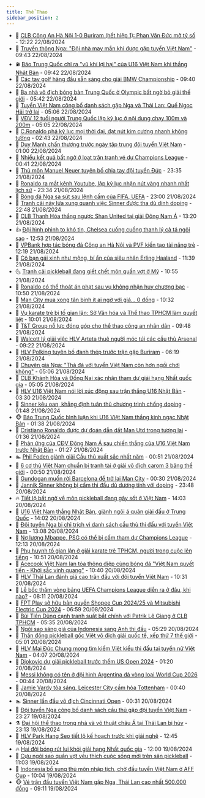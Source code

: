 ```yaml
---
title: Thể Thao
sidebar_position: 2
---
```


<!-- dantri-the-thao:START -->
- 🎡 [CLB Công An Hà Nội 1-0 Buriram &lpar;hết hiệp 1&rpar;: Phan Văn Đức mở tỷ số](https://dantri.com.vn/the-thao/clb-cong-an-ha-noi-1-0-buriram-het-hiep-1-phan-van-duc-mo-ty-so-20240822192157479.htm) - 12:22 22/08/2024
- 💯 [Truyền thông Nga: &quot;Đội nhà may mắn khi được gặp tuyển Việt Nam&quot;](https://dantri.com.vn/the-thao/truyen-thong-nga-doi-nha-may-man-khi-duoc-gap-tuyen-viet-nam-20240822164349317.htm) - 09:43 22/08/2024
- ⛽️ [Báo Trung Quốc chỉ ra &quot;vũ khí lợi hại&quot; của U16 Việt Nam khi thắng Nhật Bản](https://dantri.com.vn/the-thao/bao-trung-quoc-chi-ra-vu-khi-loi-hai-cua-u16-viet-nam-khi-thang-nhat-ban-20240822124348450.htm) - 09:42 22/08/2024
- 💃 [Các tay golf hàng đầu sẵn sàng cho giải BMW Championship](https://dantri.com.vn/the-thao/cac-tay-golf-hang-dau-san-sang-cho-giai-bmw-championship-20240822135302781.htm) - 09:40 22/08/2024
- 🌈 [Ba nhà vô địch bóng bàn Trung Quốc ở Olympic bất ngờ bỏ giải thế giới](https://dantri.com.vn/the-thao/ba-nha-vo-dich-bong-ban-trung-quoc-o-olympic-bat-ngo-bo-giai-the-gioi-20240822115037043.htm) - 05:42 22/08/2024
- 🦅 [Tuyển Việt Nam công bố danh sách gặp Nga và Thái Lan: Quế Ngọc Hải trở lại](https://dantri.com.vn/the-thao/tuyen-viet-nam-cong-bo-danh-sach-gap-nga-va-thai-lan-que-ngoc-hai-tro-lai-20240822120606553.htm) - 05:06 22/08/2024
- 🌝 [VĐV 12 tuổi người Trung Quốc lập kỷ lục ở nội dung chạy 100m và 200m](https://dantri.com.vn/the-thao/vdv-12-tuoi-nguoi-trung-quoc-lap-ky-luc-o-noi-dung-chay-100m-va-200m-20240822120409627.htm) - 05:05 22/08/2024
- 🚀 [C.Ronaldo phá kỷ lục mọi thời đại, đạt nút kim cương nhanh không tưởng](https://dantri.com.vn/the-thao/cronaldo-pha-ky-luc-moi-thoi-dai-dat-nut-kim-cuong-nhanh-khong-tuong-20240822094322019.htm) - 02:43 22/08/2024
- 🎉 [Duy Mạnh chấn thương trước ngày tập trung đội tuyển Việt Nam](https://dantri.com.vn/the-thao/duy-manh-chan-thuong-truoc-ngay-tap-trung-doi-tuyen-viet-nam-20240822085722683.htm) - 01:00 22/08/2024
- 📝 [Nhiều kết quả bất ngờ ở loạt trận tranh vé dự Champions League](https://dantri.com.vn/the-thao/nhieu-ket-qua-bat-ngo-o-loat-tran-tranh-ve-du-champions-league-20240822093422097.htm) - 00:41 22/08/2024
- 🦄 [Thủ môn Manuel Neuer tuyên bố chia tay đội tuyển Đức](https://dantri.com.vn/the-thao/thu-mon-manuel-neuer-tuyen-bo-chia-tay-doi-tuyen-duc-20240821222735093.htm) - 23:35 21/08/2024
- 🎉 [Ronaldo ra mắt kênh Youtube, lập kỷ lục nhận nút vàng nhanh nhất lịch sử](https://dantri.com.vn/the-thao/ronaldo-ra-mat-kenh-youtube-lap-ky-luc-nhan-nut-vang-nhanh-nhat-lich-su-20240821232530826.htm) - 23:34 21/08/2024
- 💼 [Bóng đá Nga sa sút sau lệnh cấm của FIFA, UEFA](https://dantri.com.vn/the-thao/bong-da-nga-sa-sut-sau-lenh-cam-cua-fifa-uefa-20240822004427006.htm) - 23:00 21/08/2024
- 🤡 [Tranh cãi nảy lửa xung quanh việc Sinner được tha dù dính doping](https://dantri.com.vn/the-thao/tranh-cai-nay-lua-xung-quanh-viec-sinner-duoc-tha-du-dinh-doping-20240821184854023.htm) - 22:48 21/08/2024
- 🦆 [CLB Thanh Hóa thắng ngược Shan United tại giải Đông Nam Á](https://dantri.com.vn/the-thao/clb-thanh-hoa-thang-nguoc-shan-united-tai-giai-dong-nam-a-20240821202501407.htm) - 13:20 21/08/2024
- 👍 [Đội hình phình to khó tin, Chelsea cuống cuồng thanh lý cả tá ngôi sao](https://dantri.com.vn/the-thao/doi-hinh-phinh-to-kho-tin-chelsea-cuong-cuong-thanh-ly-ca-ta-ngoi-sao-20240821195244736.htm) - 12:53 21/08/2024
- 💼 [VPBank hợp tác bóng đá Công an Hà Nội và PVF kiến tạo tài năng trẻ](https://dantri.com.vn/the-thao/vpbank-hop-tac-bong-da-cong-an-ha-noi-va-pvf-kien-tao-tai-nang-tre-20240821191741637.htm) - 12:19 21/08/2024
- 🦒 [Cô bạn gái xinh như mộng, bí ẩn của siêu nhân Erling Haaland](https://dantri.com.vn/the-thao/co-ban-gai-xinh-nhu-mong-bi-an-cua-sieu-nhan-erling-haaland-20240821183935376.htm) - 11:39 21/08/2024
- 🌜 [Tranh cãi pickleball đang giết chết môn quần vợt ở Mỹ](https://dantri.com.vn/the-thao/tranh-cai-pickleball-dang-giet-chet-mon-quan-vot-o-my-20240821174502427.htm) - 10:55 21/08/2024
- 🦆 [Ronaldo có thể thoát án phạt sau vụ không nhận huy chương bạc](https://dantri.com.vn/the-thao/ronaldo-co-the-thoat-an-phat-sau-vu-khong-nhan-huy-chuong-bac-20240821175900734.htm) - 10:50 21/08/2024
- 💪 [Man City mua xong tân binh ít ai ngờ với giá… 0 đồng](https://dantri.com.vn/the-thao/man-city-mua-xong-tan-binh-it-ai-ngo-voi-gia-0-dong-20240821173209204.htm) - 10:32 21/08/2024
- 🧠 [Vụ karate trẻ bị tố gian lận: Sở Văn hóa và Thể thao TPHCM làm quyết liệt](https://dantri.com.vn/the-thao/vu-karate-tre-bi-to-gian-lan-so-van-hoa-va-the-thao-tphcm-lam-quyet-liet-20240821164446028.htm) - 10:01 21/08/2024
- 🦄 [T&amp;T Group nỗ lực đóng góp cho thể thao công an nhân dân](https://dantri.com.vn/the-thao/tt-group-no-luc-dong-gop-cho-the-thao-cong-an-nhan-dan-20240821163408202.htm) - 09:48 21/08/2024
- 🥸 [Walcott lý giải việc HLV Arteta thuê người móc túi các cầu thủ Arsenal](https://dantri.com.vn/the-thao/walcott-ly-giai-viec-hlv-arteta-thue-nguoi-moc-tui-cac-cau-thu-arsenal-20240821152609554.htm) - 09:22 21/08/2024
- 🤠 [HLV Polking tuyên bố đanh thép trước trận gặp Buriram](https://dantri.com.vn/the-thao/hlv-polking-tuyen-bo-danh-thep-truoc-tran-gap-buriram-20240821131859423.htm) - 06:19 21/08/2024
- 👺 [Chuyên gia Nga: &quot;Thà đá với tuyển Việt Nam còn hơn ngồi chơi không&quot;](https://dantri.com.vn/the-thao/chuyen-gia-nga-tha-da-voi-tuyen-viet-nam-con-hon-ngoi-choi-khong-20240821120555249.htm) - 05:06 21/08/2024
- 📝 [CLB Khánh Hòa và Đồng Nai xác nhận tham dự giải hạng Nhất quốc gia](https://dantri.com.vn/the-thao/clb-khanh-hoa-va-dong-nai-xac-nhan-tham-du-giai-hang-nhat-quoc-gia-20240821122903987.htm) - 05:05 21/08/2024
- 🦆 [HLV U16 Việt Nam nói lời xúc động sau trận thắng U16 Nhật Bản](https://dantri.com.vn/the-thao/hlv-u16-viet-nam-noi-loi-xuc-dong-sau-tran-thang-u16-nhat-ban-20240821103612009.htm) - 03:30 21/08/2024
- 🥳 [Sinner kêu oan, khẳng định tuân thủ chương trình chống doping](https://dantri.com.vn/the-thao/sinner-keu-oan-khang-dinh-tuan-thu-chuong-trinh-chong-doping-20240821084834447.htm) - 01:48 21/08/2024
- 🐵 [Báo Trung Quốc bình luận khi U16 Việt Nam thắng kinh ngạc Nhật Bản](https://dantri.com.vn/the-thao/bao-trung-quoc-binh-luan-khi-u16-viet-nam-thang-kinh-ngac-nhat-ban-20240821083842685.htm) - 01:38 21/08/2024
- 🤩 [Cristiano Ronaldo được dự đoán dẫn dắt Man Utd trong tương lai](https://dantri.com.vn/the-thao/cristiano-ronaldo-duoc-du-doan-dan-dat-man-utd-trong-tuong-lai-20240821110924946.htm) - 01:36 21/08/2024
- 🤠 [Phản ứng của CĐV Đông Nam Á sau chiến thắng của U16 Việt Nam trước Nhật Bản](https://dantri.com.vn/the-thao/phan-ung-cua-cdv-dong-nam-a-sau-chien-thang-cua-u16-viet-nam-truoc-nhat-ban-20240821082005833.htm) - 01:27 21/08/2024
- 🏊 [Phil Foden giành giải Cầu thủ xuất sắc nhất năm](https://dantri.com.vn/the-thao/phil-foden-gianh-giai-cau-thu-xuat-sac-nhat-nam-20240821072806114.htm) - 00:51 21/08/2024
- 🗽 [6 cơ thủ Việt Nam chuẩn bị tranh tài ở giải vô địch carom 3 băng thế giới](https://dantri.com.vn/the-thao/6-co-thu-viet-nam-chuan-bi-tranh-tai-o-giai-vo-dich-carom-3-bang-the-gioi-20240821084713785.htm) - 00:50 21/08/2024
- 🚀 [Gundogan muốn rời Barcelona để trở lại Man City](https://dantri.com.vn/the-thao/gundogan-muon-roi-barcelona-de-tro-lai-man-city-20240821084952967.htm) - 00:30 21/08/2024
- 🎉 [Jannik Sinner không bị cấm thi đấu dù dương tính với doping](https://dantri.com.vn/the-thao/jannik-sinner-khong-bi-cam-thi-dau-du-duong-tinh-voi-doping-20240821064459506.htm) - 23:48 20/08/2024
- 🔥 [Tiết lộ bất ngờ về môn pickleball đang gây sốt ở Việt Nam](https://dantri.com.vn/the-thao/tiet-lo-bat-ngo-ve-mon-pickleball-dang-gay-sot-o-viet-nam-20240820194128624.htm) - 14:03 20/08/2024
- 🎉 [U16 Việt Nam thắng Nhật Bản, giành ngôi á quân giải đấu ở Trung Quốc](https://dantri.com.vn/the-thao/u16-viet-nam-thang-nhat-ban-gianh-ngoi-a-quan-giai-dau-o-trung-quoc-20240820210150962.htm) - 14:02 20/08/2024
- 🎡 [Đội tuyển Nga bị chỉ trích vì danh sách cầu thủ thi đấu với tuyển Việt Nam](https://dantri.com.vn/the-thao/doi-tuyen-nga-bi-chi-trich-vi-danh-sach-cau-thu-thi-dau-voi-tuyen-viet-nam-20240820200815851.htm) - 13:08 20/08/2024
- 🐻 [Nợ lương Mbappe, PSG có thể bị cấm tham dự Champions League](https://dantri.com.vn/the-thao/no-luong-mbappe-psg-co-the-bi-cam-tham-du-champions-league-20240820181624944.htm) - 12:13 20/08/2024
- 🌊 [Phụ huynh tố gian lận ở giải karate trẻ TPHCM, người trong cuộc lên tiếng](https://dantri.com.vn/the-thao/phu-huynh-to-gian-lan-o-giai-karate-tre-tphcm-nguoi-trong-cuoc-len-tieng-20240820174736951.htm) - 10:51 20/08/2024
- 💃 [Acecook Việt Nam lan tỏa thông điệp cùng bóng đá &quot;Việt Nam quyết tiến - Khởi sắc vinh quang&quot;](https://dantri.com.vn/the-thao/acecook-viet-nam-lan-toa-thong-diep-cung-bong-da-viet-nam-quyet-tien-khoi-sac-vinh-quang-20240820170422880.htm) - 10:40 20/08/2024
- 🤔 [HLV Thái Lan đánh giá cao trận đấu với đội tuyển Việt Nam](https://dantri.com.vn/the-thao/hlv-thai-lan-danh-gia-cao-tran-dau-voi-doi-tuyen-viet-nam-20240820153505075.htm) - 10:31 20/08/2024
- 🤭 [Lễ bốc thăm vòng bảng UEFA Champions League diễn ra ở đâu, khi nào?](https://dantri.com.vn/the-thao/le-boc-tham-vong-bang-uefa-champions-league-dien-ra-o-dau-khi-nao-20240820113928806.htm) - 08:11 20/08/2024
- 👹 [FPT Play sở hữu bản quyền Shopee Cup 2024/25 và Mitsubishi Electric Cup 2024](https://dantri.com.vn/the-thao/fpt-play-so-huu-ban-quyen-shopee-cup-202425-va-mitsubishi-electric-cup-2024-20240820135225680.htm) - 06:59 20/08/2024
- 🗽 [Bùi Tiến Dũng cạnh tranh suất bắt chính với Patrik Lê Giang ở CLB TPHCM](https://dantri.com.vn/the-thao/bui-tien-dung-canh-tranh-suat-bat-chinh-voi-patrik-le-giang-o-clb-tphcm-20240820121914807.htm) - 05:35 20/08/2024
- 🥳 [Ngôi sao sáng giá của Indonesia sang Anh thi đấu](https://dantri.com.vn/the-thao/ngoi-sao-sang-gia-cua-indonesia-sang-anh-thi-dau-20240820122934875.htm) - 05:29 20/08/2024
- 💃 [Thần đồng pickleball gốc Việt vô địch giải quốc tế, xếp thứ 7 thế giới](https://dantri.com.vn/the-thao/than-dong-pickleball-goc-viet-vo-dich-giai-quoc-te-xep-thu-7-the-gioi-20240820115048443.htm) - 05:01 20/08/2024
- 🧰 [HLV Mai Đức Chung mong tìm kiếm Việt kiều thi đấu tại tuyển nữ Việt Nam](https://dantri.com.vn/the-thao/hlv-mai-duc-chung-mong-tim-kiem-viet-kieu-thi-dau-tai-tuyen-nu-viet-nam-20240820104012128.htm) - 04:07 20/08/2024
- 💪 [Djokovic dự giải pickleball trước thềm US Open 2024](https://dantri.com.vn/the-thao/djokovic-du-giai-pickleball-truoc-them-us-open-2024-20240820081241428.htm) - 01:20 20/08/2024
- 🚀 [Messi không có tên ở đội hình Argentina đá vòng loại World Cup 2026](https://dantri.com.vn/the-thao/messi-khong-co-ten-o-doi-hinh-argentina-da-vong-loai-world-cup-2026-20240820073043261.htm) - 00:44 20/08/2024
- 🤠 [Jamie Vardy tỏa sáng, Leicester City cầm hòa Tottenham](https://dantri.com.vn/the-thao/jamie-vardy-toa-sang-leicester-city-cam-hoa-tottenham-20240820073517731.htm) - 00:40 20/08/2024
- 🏊 [Sinner lần đầu vô địch Cincinnati Open](https://dantri.com.vn/the-thao/sinner-lan-dau-vo-dich-cincinnati-open-20240820072719553.htm) - 00:31 20/08/2024
- 🦄 [Đội tuyển Nga công bố danh sách cầu thủ gặp đội tuyển Việt Nam](https://dantri.com.vn/the-thao/doi-tuyen-nga-cong-bo-danh-sach-cau-thu-gap-doi-tuyen-viet-nam-20240820062705771.htm) - 23:27 19/08/2024
- ⚗️ [Đại hội thể thao trong nhà và võ thuật châu Á tại Thái Lan bị hủy](https://dantri.com.vn/the-thao/dai-hoi-the-thao-trong-nha-va-vo-thuat-chau-a-tai-thai-lan-bi-huy-20240819225751545.htm) - 23:13 19/08/2024
- 🥷 [HLV Park Hang Seo tiết lộ kế hoạch trước khi giải nghệ](https://dantri.com.vn/the-thao/hlv-park-hang-seo-tiet-lo-ke-hoach-truoc-khi-giai-nghe-20240819190520562.htm) - 12:45 19/08/2024
- 🔥 [Hai đội bóng rút lui khỏi giải hạng Nhất quốc gia](https://dantri.com.vn/the-thao/hai-doi-bong-rut-lui-khoi-giai-hang-nhat-quoc-gia-20240819220331917.htm) - 12:00 19/08/2024
- 🦅 [Cựu ngôi sao quần vợt yêu thích cuộc sống mới trên sân pickleball](https://dantri.com.vn/the-thao/cuu-ngoi-sao-quan-vot-yeu-thich-cuoc-song-moi-tren-san-pickleball-20240819175627907.htm) - 11:03 19/08/2024
- 🌝 [Indonesia bổ sung thủ môn nhập tịch, chờ đấu tuyển Việt Nam ở AFF Cup](https://dantri.com.vn/the-thao/indonesia-bo-sung-thu-mon-nhap-tich-cho-dau-tuyen-viet-nam-o-aff-cup-20240819122914977.htm) - 10:04 19/08/2024
- 🐵 [Vé trận đấu tuyển Việt Nam gặp Nga, Thái Lan cao nhất 500.000 đồng](https://dantri.com.vn/the-thao/ve-tran-dau-tuyen-viet-nam-gap-nga-thai-lan-cao-nhat-500000-dong-20240819181231447.htm) - 09:11 19/08/2024<!-- dantri-the-thao:END -->
